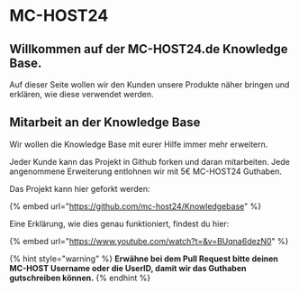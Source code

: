 # MC-HOST24

## Willkommen auf der MC-HOST24.de Knowledge Base.

Auf dieser Seite wollen wir den Kunden unsere Produkte näher bringen und erklären, wie diese verwendet werden.

## Mitarbeit an der Knowledge Base

Wir wollen die Knowledge Base mit eurer Hilfe immer mehr erweitern.

Jeder Kunde kann das Projekt in Github forken und daran mitarbeiten. Jede angenommene Erweiterung entlohnen wir mit 5€ MC-HOST24 Guthaben.

Das Projekt kann hier geforkt werden:

{% embed url="https://github.com/mc-host24/Knowledgebase" %}

Eine Erklärung, wie dies genau funktioniert, findest du hier:

{% embed url="https://www.youtube.com/watch?t=&v=BUqna6dezN0" %}

{% hint style="warning" %}
**Erwähne bei dem Pull Request bitte deinen MC-HOST Username oder die UserID, damit wir das Guthaben gutschreiben können.**
{% endhint %}
